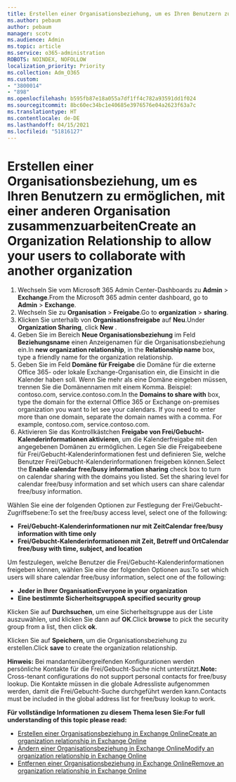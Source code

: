```yaml
---
title: Erstellen einer Organisationsbeziehung, um es Ihren Benutzern zu ermöglichen, mit einer anderen Organisation zusammenzuarbeiten
ms.author: pebaum
author: pebaum
manager: scotv
ms.audience: Admin
ms.topic: article
ms.service: o365-administration
ROBOTS: NOINDEX, NOFOLLOW
localization_priority: Priority
ms.collection: Adm_O365
ms.custom:
- "3800014"
- "898"
ms.openlocfilehash: b595fb87e18a055a7df1ff4c782a93591dd1f024
ms.sourcegitcommit: 8bc60ec34bc1e40685e3976576e04a2623f63a7c
ms.translationtype: HT
ms.contentlocale: de-DE
ms.lasthandoff: 04/15/2021
ms.locfileid: "51816127"
---
```

# <a name="create-an-organization-relationship-to-allow-your-users-to-collaborate-with-another-organization"></a><span data-ttu-id="3c41b-102">Erstellen einer Organisationsbeziehung, um es Ihren Benutzern zu ermöglichen, mit einer anderen Organisation zusammenzuarbeiten</span><span class="sxs-lookup"><span data-stu-id="3c41b-102">Create an Organization Relationship to allow your users to collaborate with another organization</span></span>

1. <span data-ttu-id="3c41b-103">Wechseln Sie vom Microsoft 365 Admin Center-Dashboards zu **Admin** > **Exchange**.</span><span class="sxs-lookup"><span data-stu-id="3c41b-103">From the Microsoft 365 admin center dashboard, go to **Admin** > **Exchange**.</span></span>
2. <span data-ttu-id="3c41b-104">Wechseln Sie zu **Organisation** > **Freigabe**.</span><span class="sxs-lookup"><span data-stu-id="3c41b-104">Go to **organization** > **sharing**.</span></span>
3. <span data-ttu-id="3c41b-105">Klicken Sie unterhalb von **Organisationsfreigabe** auf **Neu**.</span><span class="sxs-lookup"><span data-stu-id="3c41b-105">Under **Organization Sharing**, click **New** .</span></span>
4. <span data-ttu-id="3c41b-106">Geben Sie im Bereich **Neue Organisationsbeziehung** im Feld **Beziehungsname** einen Anzeigenamen für die Organisationsbeziehung ein.</span><span class="sxs-lookup"><span data-stu-id="3c41b-106">In **new organization relationship**, in the **Relationship name** box, type a friendly name for the organization relationship.</span></span>
5. <span data-ttu-id="3c41b-p101">Geben Sie im Feld **Domäne für Freigabe** die Domäne für die externe Office 365- oder lokale Exchange-Organisation ein, die Einsicht in die Kalender haben soll. Wenn Sie mehr als eine Domäne eingeben müssen, trennen Sie die Domänennamen mit einem Komma. Beispiel: contoso.com, service.contoso.com.</span><span class="sxs-lookup"><span data-stu-id="3c41b-p101">In the **Domains to share with** box, type the domain for the external Office 365 or Exchange on-premises organization you want to let see your calendars. If you need to enter more than one domain, separate the domain names with a comma. For example, contoso.com, service.contoso.com.</span></span>
6. <span data-ttu-id="3c41b-p102">Aktivieren Sie das Kontrollkästchen **Freigabe von Frei/Gebucht-Kalenderinformationen aktivieren**, um die Kalenderfreigabe mit den angegebenen Domänen zu ermöglichen. Legen Sie die Freigabeebene für Frei/Gebucht-Kalenderinformationen fest und definieren Sie, welche Benutzer Frei/Gebucht-Kalenderinformationen freigeben können.</span><span class="sxs-lookup"><span data-stu-id="3c41b-p102">Select the **Enable calendar free/busy information sharing** check box to turn on calendar sharing with the domains you listed. Set the sharing level for calendar free/busy information and set which users can share calendar free/busy information.</span></span>  

<span data-ttu-id="3c41b-112">Wählen Sie eine der folgenden Optionen zur Festlegung der Frei/Gebucht-Zugriffsebene:</span><span class="sxs-lookup"><span data-stu-id="3c41b-112">To set the free/busy access level, select one of the following:</span></span>

- <span data-ttu-id="3c41b-113">**Frei/Gebucht-Kalenderinformationen nur mit Zeit**</span><span class="sxs-lookup"><span data-stu-id="3c41b-113">**Calendar free/busy information with time only**</span></span>
- <span data-ttu-id="3c41b-114">**Frei/Gebucht-Kalenderinformationen mit Zeit, Betreff und Ort**</span><span class="sxs-lookup"><span data-stu-id="3c41b-114">**Calendar free/busy with time, subject, and location**</span></span>  

 <span data-ttu-id="3c41b-115">Um festzulegen, welche Benutzer die Frei/Gebucht-Kalenderinformationen freigeben können, wählen Sie eine der folgenden Optionen aus:</span><span class="sxs-lookup"><span data-stu-id="3c41b-115">To set which users will share calendar free/busy information, select one of the following:</span></span>

- <span data-ttu-id="3c41b-116">**Jeder in Ihrer Organisation**</span><span class="sxs-lookup"><span data-stu-id="3c41b-116">**Everyone in your organization**</span></span>
- <span data-ttu-id="3c41b-117">**Eine bestimmte Sicherheitsgruppe**</span><span class="sxs-lookup"><span data-stu-id="3c41b-117">**A specified security group**</span></span>  

<span data-ttu-id="3c41b-118">Klicken Sie auf **Durchsuchen**, um eine Sicherheitsgruppe aus der Liste auszuwählen, und klicken Sie dann auf **OK**.</span><span class="sxs-lookup"><span data-stu-id="3c41b-118">Click **browse** to pick the security group from a list, then click **ok**.</span></span>

<span data-ttu-id="3c41b-119">Klicken Sie auf **Speichern**, um die Organisationsbeziehung zu erstellen.</span><span class="sxs-lookup"><span data-stu-id="3c41b-119">Click **save** to create the organization relationship.</span></span>  

<span data-ttu-id="3c41b-120">**Hinweis:** Bei mandantenübergreifenden Konfigurationen werden persönliche Kontakte für die Frei/Gebucht-Suche nicht unterstützt.</span><span class="sxs-lookup"><span data-stu-id="3c41b-120">**Note:** Cross-tenant configurations do not support personal contacts for free/busy lookup.</span></span> <span data-ttu-id="3c41b-121">Die Kontakte müssen in die globale Adressliste aufgenommen werden, damit die Frei/Gebucht-Suche durchgeführt werden kann.</span><span class="sxs-lookup"><span data-stu-id="3c41b-121">Contacts must be included in the global address list for free/busy lookup to work.</span></span>

<span data-ttu-id="3c41b-122">**Für vollständige Informationen zu diesem Thema lesen Sie:**</span><span class="sxs-lookup"><span data-stu-id="3c41b-122">**For full understanding of this topic please read:**</span></span>

- [<span data-ttu-id="3c41b-123">Erstellen einer Organisationsbeziehung in Exchange Online</span><span class="sxs-lookup"><span data-stu-id="3c41b-123">Create an organization relationship in Exchange Online</span></span>](https://docs.microsoft.com/exchange/sharing/organization-relationships/create-an-organization-relationship)
- [<span data-ttu-id="3c41b-124">Ändern einer Organisationsbeziehung in Exchange Online</span><span class="sxs-lookup"><span data-stu-id="3c41b-124">Modify an organization relationship in Exchange Online</span></span>](https://docs.microsoft.com/exchange/sharing/organization-relationships/modify-an-organization-relationship)
- [<span data-ttu-id="3c41b-125">Entfernen einer Organisationsbeziehung in Exchange Online</span><span class="sxs-lookup"><span data-stu-id="3c41b-125">Remove an organization relationship in Exchange Online</span></span>](https://docs.microsoft.com/exchange/sharing/organization-relationships/remove-an-organization-relationship)
